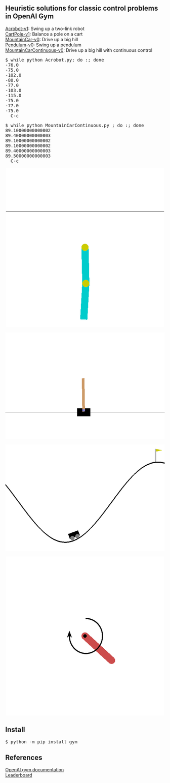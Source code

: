 <H2>Heuristic solutions for classic control problems in OpenAI Gym</H2>

<a href="Acrobot.py">Acrobot-v1</a>: Swing up a two-link robot<br>
<a href="/slitvinov/gym/blob/main/CartPole.py">CartPole-v1</a>: Balance a pole on a cart<br>
<a href="/slitvinov/gym/blob/main/MountainCar.py">MountainCar-v0</a>: Drive up a big hill<br>
<a href="/slitvinov/gym/blob/main/Pendulum.py">Pendulum-v0</a>: Swing up a pendulum<br>
<a href="/slitvinov/gym/blob/main/MountainCarContinuous.py">MountainCarContinuous-v0</a>: Drive up a big hill with continuous control<br>

<PRE>
$ while python Acrobot.py; do :; done
-76.0
-75.0
-102.0
-80.0
-77.0
-103.0
-115.0
-75.0
-77.0
-75.0
  C-c
</PRE>

<PRE>
$ while python MountainCarContinuous.py ; do :; done
89.10000000000002
89.40000000000003
89.10000000000002
89.10000000000002
89.40000000000003
89.50000000000003
  C-c
</PRE>

<p align="center"><img src="img/Acrobot.gif"/></p>
<p align="center"><img src="img/CartPole.gif"/></p>
<p align="center"><img src="img/MountainCar.gif"/></p>
<p align="center"><img src="img/Pendulum.gif"/></p>

<H2>Install</H2>
<PRE>
$ python -m pip install gym
</PRE>

<H2>References</H2>
<a href="https://gym.openai.com/envs/#classic_control">OpenAI gym documentation</a><br>
<a href="https://github.com/openai/gym/wiki/Leaderboard">Leaderboard</a><br>
